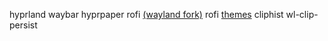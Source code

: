 hyprland
waybar
hyprpaper
rofi [(wayland fork)](https://github.com/lbonn/rofi)
rofi [themes](https://github.com/newmanls/rofi-themes-collection)
cliphist
wl-clip-persist
